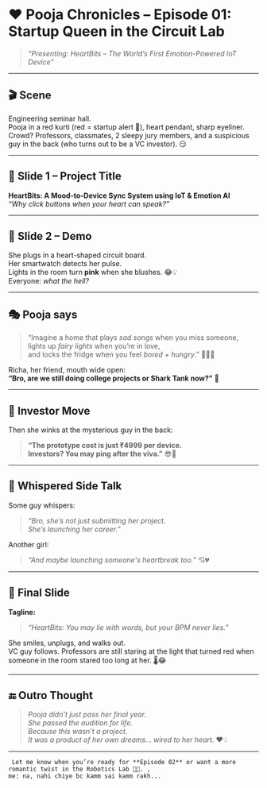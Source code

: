 # ❤️ Pooja Chronicles – Episode 01: Startup Queen in the Circuit Lab

> _“Presenting: HeartBits – The World’s First Emotion-Powered IoT Device”_

---

## 🎬 Scene

Engineering seminar hall.  
Pooja in a red kurti (red = startup alert 🔴), heart pendant, sharp eyeliner.  
Crowd? Professors, classmates, 2 sleepy jury members, and a suspicious guy in the back (who turns out to be a VC investor). 😏

---

## 🧠 Slide 1 – Project Title

**HeartBits: A Mood-to-Device Sync System using IoT & Emotion AI**  
_“Why click buttons when your heart can speak?”_

---

## 🧪 Slide 2 – Demo

She plugs in a heart-shaped circuit board.  
Her smartwatch detects her pulse.  
Lights in the room turn **pink** when she blushes. 😂💡  
Everyone: *what the hell?*

---

## 🎭 Pooja says

> “Imagine a home that plays *sad songs* when you miss someone,  
> lights up *fairy lights* when you’re in love,  
> and locks the fridge when you feel *bored + hungry*.” 🍕💔😂

Richa, her friend, mouth wide open:  
**“Bro, are we still doing college projects or Shark Tank now?”** 🦈

---

## 💼 Investor Move

Then she winks at the mysterious guy in the back:

> **“The prototype cost is just ₹4999 per device.  
> Investors? You may ping after the viva.”** 😎💸

---

## 💬 Whispered Side Talk

Some guy whispers:  
> _“Bro, she’s not just submitting her project.  
> She’s launching her career.”_

Another girl:  
> _“And maybe launching someone's heartbreak too.”_ 💘💔

---

## 🎤 Final Slide

**Tagline:**  
> _“HeartBits: You may lie with words, but your BPM never lies.”_

She smiles, unplugs, and walks out.  
VC guy follows. Professors are still staring at the light that turned red when someone in the room stared too long at her. 🌡️😂

---

## 🔚 Outro Thought

> *Pooja didn’t just pass her final year.  
> She passed the audition for life.*  
> *Because this wasn’t a project.  
> It was a product of her own dreams… wired to her heart.* ❤️💡

---

```
 Let me know when you’re ready for **Episode 02** or want a more romantic twist in the Robotics Lab 📡💞. , 
me: na, nahi chiye bc kamm sai kamm rakh...